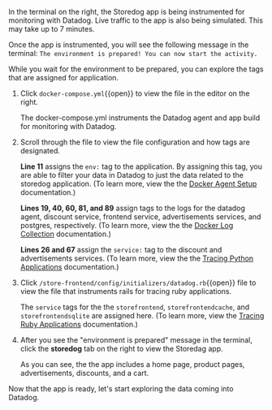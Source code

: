 In the terminal on the right, the Storedog app is being instrumented for monitoring with Datadog. Live traffic to the app is also being simulated. This may take up to 7 minutes.

Once the app is instrumented, you will see the following message in the terminal: `The environment is prepared! You can now start the activity.`

While you wait for the environment to be prepared, you can explore the tags that are assigned for application.

1. Click `docker-compose.yml`{{open}} to view the file in the editor on the right. <p>The docker-compose.yml instruments the Datadog agent and app build for monitoring with Datadog.

2. Scroll through the file to view the file configuration and how tags are designated. <p>**Line 11** assigns the `env:` tag to the application. By assigning this tag, you are able to filter your data in Datadog to just the data related to the storedog application. (To learn more, view the the <a href="https://docs.datadoghq.com/agent/docker/?tab=standard#environment-variables" target="_blank">Docker Agent Setup</a> documentation.) <p> **Lines 19, 40, 60, 81, and 89** assign tags to the logs for the datadog agent, discount service, frontend service, advertisements services, and postgres, respectively. (To learn more, view the the <a href="https://docs.datadoghq.com/agent/docker/log/?tab=dockercompose#activate-log-integrations" target="_blank">Docker Log Collection</a> documentation.)<p>**Lines 26 and 67** assign the `service:` tag to the discount and advertisements services. (To learn more, view the the <a href="https://docs.datadoghq.com/tracing/setup/python/#environment-variable" target="_blank">Tracing Python Applications</a> documentation.)

3. Click `/store-frontend/config/initializers/datadog.rb`{{open}} file to view the file that instruments rails for tracing ruby applications. <p>The `service` tags for the the `storefrontend`, `storefrontendcache`, and `storefrontendsqlite` are assigned here. (To learn more, view the <a href="https://docs.datadoghq.com/tracing/setup/ruby/#rails" target="_blank">Tracing Ruby Applications</a> documentation.)

3. After you see the "environment is prepared" message in the terminal, click the **storedog** tab on the right to view the Storedag app. <p> As you can see, the the app includes a home page, product pages, advertisements, discounts, and a cart.

<p>Now that the app is ready, let's start exploring the data coming into Datadog.